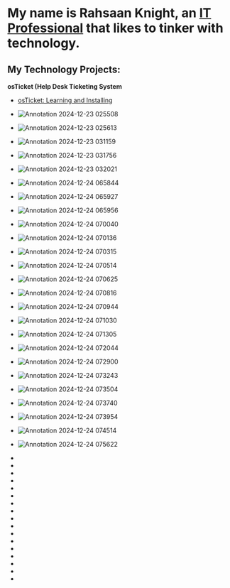 <h1>My name is Rahsaan Knight, an <a href="https://www.linkedin.com">IT Professional</a> that likes to tinker with technology.</h1>

<h2>My Technology Projects:</h2>

<!--Table of Contents -->
<b>osTicket (Help Desk Ticketing System</b>
  - [osTicket: Learning and Installing](https://github.com/mazeman222/osTicket-Learning-and-Installing)
  - ![Annotation 2024-12-23 025508](https://github.com/user-attachments/assets/46d1888d-5d83-4160-8c0c-057cc46c3fbd)
  - ![Annotation 2024-12-23 025613](https://github.com/user-attachments/assets/efbadf66-c7df-4769-9f2a-5944da43fc33)
  - ![Annotation 2024-12-23 031159](https://github.com/user-attachments/assets/72626b85-9534-46b0-af9b-c44f3edf195c)
  - ![Annotation 2024-12-23 031756](https://github.com/user-attachments/assets/a84a652b-11f9-4e86-a94a-ef11d03cfa0e)
  - ![Annotation 2024-12-23 032021](https://github.com/user-attachments/assets/3ab74e13-3d9f-4ce3-ab54-1f9db4fe3c3d)

  - ![Annotation 2024-12-24 065844](https://github.com/user-attachments/assets/ee24ecd9-2196-479a-8008-8ec7469cb74d)
  - ![Annotation 2024-12-24 065927](https://github.com/user-attachments/assets/8d7c424f-555f-4701-a3e0-40760f787bee)
  - ![Annotation 2024-12-24 065956](https://github.com/user-attachments/assets/720175e8-7b58-42b4-b707-29cb7a77cabb)
  - ![Annotation 2024-12-24 070040](https://github.com/user-attachments/assets/f52b8fe5-a9f8-43ed-8aea-096f171cdc0d)
  - ![Annotation 2024-12-24 070136](https://github.com/user-attachments/assets/2db7ff48-7082-4e02-af07-30565b48e297)

  - ![Annotation 2024-12-24 070315](https://github.com/user-attachments/assets/8cac7c82-cf0a-43d1-b612-9a61139c2b3a)
  - ![Annotation 2024-12-24 070514](https://github.com/user-attachments/assets/2e6d8591-7a64-448f-90f4-c515386cffc7)
  - ![Annotation 2024-12-24 070625](https://github.com/user-attachments/assets/11b8d38c-f04b-47d7-b43d-5d3c3246f6fd)
  - ![Annotation 2024-12-24 070816](https://github.com/user-attachments/assets/e8d72344-415a-4497-b76f-7b4b83d925bd)
  - ![Annotation 2024-12-24 070944](https://github.com/user-attachments/assets/f709be89-7879-4dab-bdf1-c07a77f1b9b9)

  - ![Annotation 2024-12-24 071030](https://github.com/user-attachments/assets/80652474-2b9c-4ba8-8369-7d18d643549f)
  - ![Annotation 2024-12-24 071305](https://github.com/user-attachments/assets/94afc60f-8cd7-4259-a06a-10c25db91879)
  - ![Annotation 2024-12-24 072044](https://github.com/user-attachments/assets/2923d758-a3cc-4030-9d28-92c70061d4d4)
  - ![Annotation 2024-12-24 072900](https://github.com/user-attachments/assets/f7cc6507-469c-42d9-a7c0-6e585dc8b1e0)
  - ![Annotation 2024-12-24 073243](https://github.com/user-attachments/assets/84fe8e43-453c-4f94-b9d3-9025497a221a)

  - ![Annotation 2024-12-24 073504](https://github.com/user-attachments/assets/515439bc-5c30-4b99-baa0-24e9c7d54031)
  - ![Annotation 2024-12-24 073740](https://github.com/user-attachments/assets/a8913b9f-4479-48f5-8419-958e3e6a7a22)
  - ![Annotation 2024-12-24 073954](https://github.com/user-attachments/assets/e3816d05-cd91-450e-ade1-8947a67f1f49)
  - ![Annotation 2024-12-24 074514](https://github.com/user-attachments/assets/a6c44790-d5c1-42ff-9e1a-16dd633b2106)
  - ![Annotation 2024-12-24 075622](https://github.com/user-attachments/assets/44bd6f91-f834-41f2-9d41-09b0b68f7be2)

  - 

  - 

  - 

  - 


  - 

  - 




  - 

  - 

  - 

  - 

  - 

  - 

  - 

  - 


  - 

  - 

  - 




